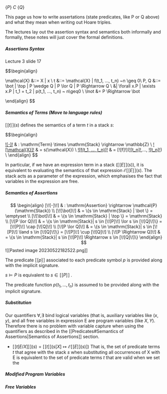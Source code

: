 $\{P\}~C~\{Q\}$

This page us how to write assertations (state predicates, like P or Q above) and what they mean when writing out Hoare triples.

The lectures lay out the assertion syntax and semantics both informally and formally, these notes will just cover the formal definitions.


##### Assertions Syntax
Lecture 3 slide 17

$$\begin{align}

\mathcal{X} &::= X | x \\
t &::= \mathcal{X} | f(t_1, ..., t_n) ~n \geq 0\\
P, Q &::= \bot | \top | P \wedge Q | P \lor Q | P \Rightarrow  Q  \\
	&| \forall x.P | \exists x.P | t_1 = t_2 | p(t_1, ..., t_n) ~ n\geq0 \\
\lnot  &= P \Rightarrow \bot   

\end{align}
$$



##### Semantics of Terms (Move to language rules)

$[\![t]\!](s)$ defines the semantics of a term $t$ in a stack $s$:

$$\begin{align}

[\![-]\!](=)  & : \mathrm{Term} \times \mathrm{Stack} \rightarrow \mathbb{Z}  \\
[\![\mathcal{X}]\!](s)  & = s(\mathcal{X}) \\
[\![f(t_1, ..., t_n)]\!](s)  & = [\![f]\!]([\![t_n]\!](s),..., [\![t_n]\!](s)) \\
\end{align}
$$

In particular, if we have an expression term in a stack ($[\![E]\!](s)$), it is equivalent to evaluating the semantics of that expression $\mathcal{E}[\![E]\!](s)$. The stack acts as a parameter of the expression, which emphasises the fact that variables in the expression are free.

##### Semantics of Assertions

$$
\begin{align}
[\![-]\!] & : \mathrm{Assertion} \rightarrow \mathcal{P}(\mathrm{Stack}) \\
[\![\bot]\!] & = \{s \in \mathrm{Stack} | \bot \} = \emptyset   \\
[\![\bot]\!] & = \{s \in \mathrm{Stack} | \top \} = \mathrm{Stack} \\
[\![P \lor Q]\!] & = \{s \in \mathrm{Stack}| s \in [\![P]\!] \lor s \in [\![Q]\!]\} = [\![P]\!] \cap [\![Q]\!] \\
[\![P \lor Q]\!] & = \{s \in \mathrm{Stack}| s \in [\![P]\!] \land s \in [\![Q]\!]\} = [\![P]\!] \cup [\![Q]\!] \\
[\![P \Rightarrow Q]\!] & = \{s \in \mathrm{Stack}| s \in [\![P]\!] \Rightarrow s \in [\![Q]\!]\}
\end{align}
$$
![[Pasted image 20230522182522.png]]

The predicate $[\![p]\!]$ associated to each predicate symbol $p$ is provided along with the implicit signature.

$s \models P$ is equivalent to $s \in [\![P]\!]$ .

The predicate function $p(t_1, ..., t_n)$ is assumed to be provided along with the implicit signature.

##### Substitution

Our quantifiers $\forall , \exists$ bind logical variables (that is, auxiliary variables like ($x,y$), and all free variables in expression E are program variables (like $X,Y$). Therefore there is no problem with variable capture when using the quantifiers as described in the [[Predicates#Semantics of Assertions|Semantics of Assertions]] section.

- $[\![t[E/X]]\!](s) = [\![t]\!](s[X] \mapsto \mathcal{E}[\![E]\!](s)])$
That is, the set of predicate terms $t$ that agree with the stack $s$ when substituting all occurrences of X with E is equivalent to the set of predicate terms $t$ that are valid when we set the
##### Modified Program Variables

##### Free Variables


